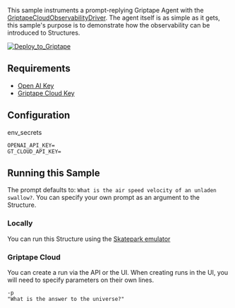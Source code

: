 This sample instruments a prompt-replying Griptape Agent with the [GriptapeCloudObservabilityDriver](https://docs.griptape.ai/latest/griptape-framework/drivers/observability-drivers/#griptape-cloud). The agent itself is as simple as it gets, this sample's purpose is to demonstrate how the observability can be introduced to Structures.

[![Deploy_to_Griptape](https://github.com/griptape-ai/griptape-cloud/assets/2302515/4fd57873-5c93-44a8-8fa3-ac1bf7d73bcc)](https://cloud.griptape.ai/structures/create?sample-name=griptape-observability&type=sample)

## Requirements

- [Open AI Key](https://platform.openai.com/api-keys)
- [Griptape Cloud Key](https://cloud.griptape.ai/configuration/api-keys)

## Configuration

env_secrets
```
OPENAI_API_KEY=
GT_CLOUD_API_KEY=
```

## Running this Sample

The prompt defaults to: `What is the air speed velocity of an unladen swallow?`. You can specify your own prompt as an argument to the Structure.

### Locally

You can run this Structure using the [Skatepark emulator](https://github.com/griptape-ai/griptape-cli?tab=readme-ov-file#skatepark-emulator)

### Griptape Cloud

You can create a run via the API or the UI. When creating runs in the UI, you will need to specify parameters on their own lines.

```
-p
"What is the answer to the universe?"
```
